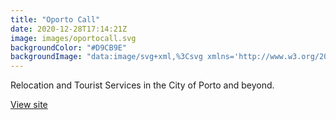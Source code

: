 ```yaml
---
title: "Oporto Call"
date: 2020-12-28T17:14:21Z
image: images/oportocall.svg
backgroundColor: "#D9CB9E"
backgroundImage: "data:image/svg+xml,%3Csvg xmlns='http://www.w3.org/2000/svg' width='80' height='80' viewBox='0 0 80 80'%3E%3Cg fill='%237575ff' fill-opacity='1'%3E%3Cpath fill-rule='evenodd' d='M41 37.59V25h-2v12.59l-8.9-8.9-1.41 1.41 8.9 8.9H25v2h12.59l-8.9 8.9 1.41 1.41 8.9-8.9V55h2V42.41l8.9 8.9 1.41-1.41-8.9-8.9H55v-2H42.41l8.9-8.9-1.41-1.41-8.9 8.9zM1 1h2v2H1V1zm0 4h2v2H1V5zm0 4h2v2H1V9zm0 4h2v2H1v-2zm0 4h2v2H1v-2zm0 4h2v2H1v-2zm0 4h2v2H1v-2zm0 4h2v2H1v-2zm0 4h2v2H1v-2zm0 4h2v2H1v-2zm0 4h2v2H1v-2zm0 4h2v2H1v-2zm0 4h2v2H1v-2zm0 4h2v2H1v-2zm0 4h2v2H1v-2zm0 4h2v2H1v-2zm0 4h2v2H1v-2zm0 4h2v2H1v-2zm0 4h2v2H1v-2zm0 4h2v2H1v-2zm4 0h2v2H5v-2zm4 0h2v2H9v-2zm4 0h2v2h-2v-2zm4 0h2v2h-2v-2zm4 0h2v2h-2v-2zm4 0h2v2h-2v-2zm4 0h2v2h-2v-2zm4 0h2v2h-2v-2zm4 0h2v2h-2v-2zm4 0h2v2h-2v-2zm4 0h2v2h-2v-2zm4 0h2v2h-2v-2zm4 0h2v2h-2v-2zm4 0h2v2h-2v-2zm4 0h2v2h-2v-2zm4 0h2v2h-2v-2zm4 0h2v2h-2v-2zm4 0h2v2h-2v-2zm4 0h2v2h-2v-2zM5 1h2v2H5V1zm4 0h2v2H9V1zm4 0h2v2h-2V1zm4 0h2v2h-2V1zm4 0h2v2h-2V1zm4 0h2v2h-2V1zm4 0h2v2h-2V1zm4 0h2v2h-2V1zm4 0h2v2h-2V1zm4 0h2v2h-2V1zm4 0h2v2h-2V1zm4 0h2v2h-2V1zm4 0h2v2h-2V1zm4 0h2v2h-2V1zm4 0h2v2h-2V1zm4 0h2v2h-2V1zm4 0h2v2h-2V1zm4 0h2v2h-2V1zm4 0h2v2h-2V1zm0 4h2v2h-2V5zm0 4h2v2h-2V9zm0 4h2v2h-2v-2zm0 4h2v2h-2v-2zm0 4h2v2h-2v-2zm0 4h2v2h-2v-2zm0 4h2v2h-2v-2zm0 4h2v2h-2v-2zm0 4h2v2h-2v-2zm0 4h2v2h-2v-2zm0 4h2v2h-2v-2zm0 4h2v2h-2v-2zm0 4h2v2h-2v-2zm0 4h2v2h-2v-2zm0 4h2v2h-2v-2zm0 4h2v2h-2v-2zm0 4h2v2h-2v-2zm0 4h2v2h-2v-2zM5 5h70v70H5V5zm2 68h66V7H7v66zM9 9h62v62H9V9zm2 60h58V11H11v58zm2-39.6V13h16.4A29.1 29.1 0 0 0 13 29.4zM15 15v6.67A31.17 31.17 0 0 1 21.67 15H15zm-2 52V50.6A29.1 29.1 0 0 0 29.4 67H13zm2-8.67V65h6.67A31.17 31.17 0 0 1 15 58.33zM67 67H50.6A29.1 29.1 0 0 0 67 50.6V67zm-8.67-2H65v-6.67A31.17 31.17 0 0 1 58.33 65zM67 13v16.4A29.1 29.1 0 0 0 50.6 13H67zm-2 8.67V15h-6.67A31.17 31.17 0 0 1 65 21.67zM39 13h2v2h-2v-2zm7.02.66l1.93.52-.51 1.93-1.94-.52.52-1.93zm6.61 2.46l1.74 1-1 1.73-1.74-1 1-1.73zm5.75 4.08l1.42 1.42-1.42 1.4-1.4-1.4 1.4-1.42zm4.5 5.43l1 1.74-1.73 1-1-1.74 1.73-1zm2.94 6.42l.52 1.93-1.93.52-.52-1.94 1.93-.51zM67 39v2h-2v-2h2zm-.66 7.02l-.52 1.93-1.93-.51.52-1.94 1.93.52zm-2.46 6.61l-1 1.74-1.73-1 1-1.74 1.73 1zm-4.08 5.75l-1.42 1.42-1.4-1.42 1.4-1.4 1.42 1.4zm-5.43 4.5l-1.74 1-1-1.73 1.74-1 1 1.73zM41 67h-2v-2h2v2zm6.95-1.18l-1.93.52-.52-1.93 1.94-.52.51 1.93zm-13.97.52l-1.93-.52.51-1.93 1.94.52-.52 1.93zm-6.61-2.46l-1.74-1 1-1.73 1.74 1-1 1.73zm-5.75-4.08l-1.42-1.42 1.42-1.4 1.4 1.4-1.4 1.42zm-4.5-5.43l-1-1.74 1.73-1 1 1.74-1.73 1zm-2.94-6.42l-.52-1.93 1.93-.52.52 1.94-1.93.51zM13 41v-2h2v2h-2zm.66-7.02l.52-1.93 1.93.51-.52 1.94-1.93-.52zm2.46-6.61l1-1.74 1.73 1-1 1.74-1.73-1zm4.08-5.75l1.42-1.42 1.4 1.42-1.4 1.4-1.42-1.4zm5.43-4.5l1.74-1 1 1.73-1.74 1-1-1.73zm6.42-2.94l1.93-.52.52 1.93-1.94.52-.51-1.93zM40 63a23 23 0 1 1 0-46 23 23 0 0 1 0 46zm0-2a21 21 0 1 0 0-42 21 21 0 0 0 0 42zm0-2a19 19 0 1 1 0-38 19 19 0 0 1 0 38zm0-2a17 17 0 1 0 0-34 17 17 0 0 0 0 34z'/%3E%3C/g%3E%3C/svg%3E"
---
```

Relocation and Tourist Services in the City of Porto and beyond.  

[View site](https://oportocall.netlify.app/)

